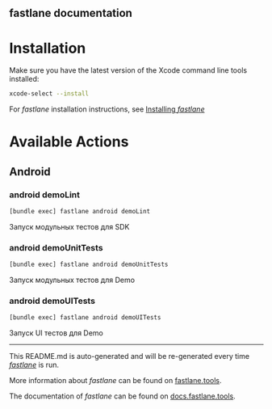 fastlane documentation
----

# Installation

Make sure you have the latest version of the Xcode command line tools installed:

```sh
xcode-select --install
```

For _fastlane_ installation instructions, see [Installing _fastlane_](https://docs.fastlane.tools/#installing-fastlane)

# Available Actions

## Android

### android demoLint

```sh
[bundle exec] fastlane android demoLint
```

Запуск модульных тестов для SDK

### android demoUnitTests

```sh
[bundle exec] fastlane android demoUnitTests
```

Запуск модульных тестов для Demo

### android demoUITests

```sh
[bundle exec] fastlane android demoUITests
```

Запуск UI тестов для Demo

----

This README.md is auto-generated and will be re-generated every time [_fastlane_](https://fastlane.tools) is run.

More information about _fastlane_ can be found on [fastlane.tools](https://fastlane.tools).

The documentation of _fastlane_ can be found on [docs.fastlane.tools](https://docs.fastlane.tools).
